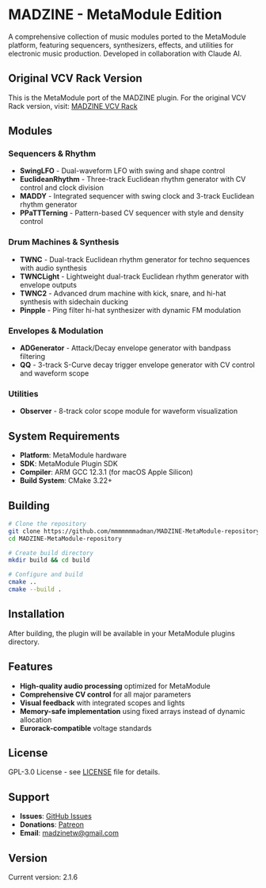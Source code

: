 # MADZINE - MetaModule Edition

A comprehensive collection of music modules ported to the MetaModule platform, featuring sequencers, synthesizers, effects, and utilities for electronic music production. Developed in collaboration with Claude AI.

## Original VCV Rack Version

This is the MetaModule port of the MADZINE plugin. For the original VCV Rack version, visit: [MADZINE VCV Rack](https://github.com/mmmmmmmadman/MADZINE)

## Modules

### Sequencers & Rhythm
- **SwingLFO** - Dual-waveform LFO with swing and shape control
- **EuclideanRhythm** - Three-track Euclidean rhythm generator with CV control and clock division
- **MADDY** - Integrated sequencer with swing clock and 3-track Euclidean rhythm generator
- **PPaTTTerning** - Pattern-based CV sequencer with style and density control

### Drum Machines & Synthesis
- **TWNC** - Dual-track Euclidean rhythm generator for techno sequences with audio synthesis
- **TWNCLight** - Lightweight dual-track Euclidean rhythm generator with envelope outputs
- **TWNC2** - Advanced drum machine with kick, snare, and hi-hat synthesis with sidechain ducking
- **Pinpple** - Ping filter hi-hat synthesizer with dynamic FM modulation

### Envelopes & Modulation
- **ADGenerator** - Attack/Decay envelope generator with bandpass filtering
- **QQ** - 3-track S-Curve decay trigger envelope generator with CV control and waveform scope

### Utilities
- **Observer** - 8-track color scope module for waveform visualization

## System Requirements

- **Platform**: MetaModule hardware
- **SDK**: MetaModule Plugin SDK
- **Compiler**: ARM GCC 12.3.1 (for macOS Apple Silicon)
- **Build System**: CMake 3.22+

## Building

```bash
# Clone the repository
git clone https://github.com/mmmmmmmadman/MADZINE-MetaModule-repository.git
cd MADZINE-MetaModule-repository

# Create build directory
mkdir build && cd build

# Configure and build
cmake ..
cmake --build .
```

## Installation

After building, the plugin will be available in your MetaModule plugins directory.

## Features

- **High-quality audio processing** optimized for MetaModule
- **Comprehensive CV control** for all major parameters
- **Visual feedback** with integrated scopes and lights
- **Memory-safe implementation** using fixed arrays instead of dynamic allocation
- **Eurorack-compatible** voltage standards

## License

GPL-3.0 License - see [LICENSE](LICENSE) file for details.

## Support

- **Issues**: [GitHub Issues](https://github.com/mmmmmmmadman/MADZINE-MetaModule-repository/issues)
- **Donations**: [Patreon](https://www.patreon.com/c/madzinetw)
- **Email**: madzinetw@gmail.com

## Version

Current version: 2.1.6
